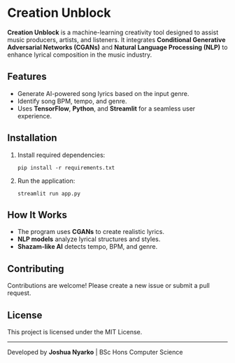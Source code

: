 # Creation Unblock

**Creation Unblock** is a machine-learning creativity tool designed to assist music producers, artists, and listeners. It integrates **Conditional Generative Adversarial Networks (CGANs)** and **Natural Language Processing (NLP)** to enhance lyrical composition in the music industry.

## Features
- Generate AI-powered song lyrics based on the input genre.
- Identify song BPM, tempo, and genre.
- Uses **TensorFlow**, **Python**, and **Streamlit** for a seamless user experience.

## Installation
1. Install required dependencies:
   ```
   pip install -r requirements.txt
   ```
2. Run the application:
   ```
   streamlit run app.py
   ```

## How It Works
- The program uses **CGANs** to create realistic lyrics.
- **NLP models** analyze lyrical structures and styles.
- **Shazam-like AI** detects tempo, BPM, and genre.

## Contributing
Contributions are welcome! Please create a new issue or submit a pull request.

## License
This project is licensed under the MIT License.

---
Developed by **Joshua Nyarko** | BSc Hons Computer Science
